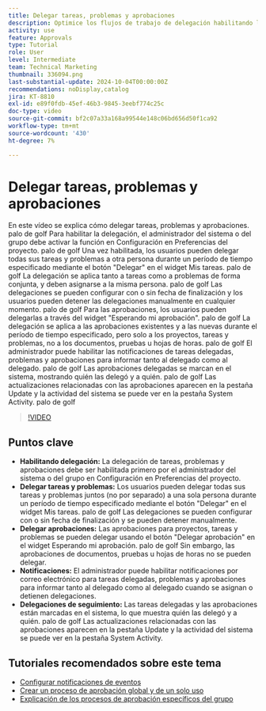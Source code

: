 ```yaml
---
title: Delegar tareas, problemas y aprobaciones
description: Optimice los flujos de trabajo de delegación habilitando la delegación de tareas y aprobaciones en la Configuración, utilizando los botones "Delegar" y "Delegar aprobación", configurando las notificaciones por correo electrónico para las asignaciones y rastreando las actualizaciones y la actividad del sistema para una supervisión clara.
activity: use
feature: Approvals
type: Tutorial
role: User
level: Intermediate
team: Technical Marketing
thumbnail: 336094.png
last-substantial-update: 2024-10-04T00:00:00Z
recommendations: noDisplay,catalog
jira: KT-8810
exl-id: e89f0fdb-45ef-46b3-9845-3eebf774c25c
doc-type: video
source-git-commit: bf2c07a33a168a99544e148c06bd656d50f1ca92
workflow-type: tm+mt
source-wordcount: '430'
ht-degree: 7%

---
```


# Delegar tareas, problemas y aprobaciones

En este vídeo se explica cómo delegar tareas, problemas y aprobaciones. palo de golf Para habilitar la delegación, el administrador del sistema o del grupo debe activar la función en Configuración en Preferencias del proyecto. palo de golf Una vez habilitada, los usuarios pueden delegar todas sus tareas y problemas a otra persona durante un período de tiempo especificado mediante el botón &quot;Delegar&quot; en el widget Mis tareas. palo de golf La delegación se aplica tanto a tareas como a problemas de forma conjunta, y deben asignarse a la misma persona. palo de golf Las delegaciones se pueden configurar con o sin fecha de finalización y los usuarios pueden detener las delegaciones manualmente en cualquier momento. palo de golf
Para las aprobaciones, los usuarios pueden delegarlas a través del widget &quot;Esperando mi aprobación&quot;. palo de golf La delegación se aplica a las aprobaciones existentes y a las nuevas durante el período de tiempo especificado, pero solo a los proyectos, tareas y problemas, no a los documentos, pruebas u hojas de horas. palo de golf El administrador puede habilitar las notificaciones de tareas delegadas, problemas y aprobaciones para informar tanto al delegado como al delegado. palo de golf
Las aprobaciones delegadas se marcan en el sistema, mostrando quién las delegó y a quién. palo de golf Las actualizaciones relacionadas con las aprobaciones aparecen en la pestaña Update y la actividad del sistema se puede ver en la pestaña System Activity. palo de golf


>[!VIDEO](https://video.tv.adobe.com/v/3446379/?quality=12&learn=on&enablevpops&captions=spa)

## Puntos clave

* **Habilitando delegación:** La delegación de tareas, problemas y aprobaciones debe ser habilitada primero por el administrador del sistema o del grupo en Configuración en Preferencias del proyecto.
* **Delegar tareas y problemas:** Los usuarios pueden delegar todas sus tareas y problemas juntos (no por separado) a una sola persona durante un período de tiempo especificado mediante el botón &quot;Delegar&quot; en el widget Mis tareas. palo de golf Las delegaciones se pueden configurar con o sin fecha de finalización y se pueden detener manualmente.
* **Delegar aprobaciones:** Las aprobaciones para proyectos, tareas y problemas se pueden delegar usando el botón &quot;Delegar aprobación&quot; en el widget Esperando mi aprobación. palo de golf Sin embargo, las aprobaciones de documentos, pruebas u hojas de horas no se pueden delegar.
* **Notificaciones:** El administrador puede habilitar notificaciones por correo electrónico para tareas delegadas, problemas y aprobaciones para informar tanto al delegado como al delegado cuando se asignan o detienen delegaciones.
* **Delegaciones de seguimiento:** Las tareas delegadas y las aprobaciones están marcadas en el sistema, lo que muestra quién las delegó y a quién. palo de golf Las actualizaciones relacionadas con las aprobaciones aparecen en la pestaña Update y la actividad del sistema se puede ver en la pestaña System Activity.


## Tutoriales recomendados sobre este tema

* [Configurar notificaciones de eventos](/help/administration-and-setup/email-and-in-app-notifications/admin-set-up-event-notifications.md)
* [Crear un proceso de aprobación global y de un solo uso](/help/manage-work/approval-processes-and-milestone-paths/create-a-single-use-approval-process.md)
* [Explicación de los procesos de aprobación específicos del grupo](/help/administration-and-setup/approval-processes-and-milestone-paths/group-specific-approval-processes.md)

